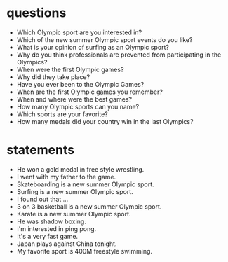 # questions
- Which Olympic sport are you interested in?
- Which of the new summer Olympic sport events do you like?
- What is your opinion of surfing as an Olympic sport?
- Why do you think professionals are prevented from participating in the Olympics?
-   When were the first Olympic games?
-   Why did they take place?
-   Have you ever been to the Olympic Games?
-   When are the first Olympic games you remember? 
-   When and where were the best games?
-   How many Olympic sports can you name?
-   Which sports are your favorite?
-   How many medals did your country win in the last Olympics?

# statements
- He won a gold medal in free style wrestling.
- I went with my father to the game.
- Skateboarding is a new summer Olympic sport.
- Surfing is a new summer Olympic sport.
- I found out that ...
- 3 on 3 basketball is a new summer Olympic sport.
- Karate is a new summer Olympic sport.
- He was shadow boxing.
- I'm interested in ping pong.
- It's a very fast game.
- Japan plays against China tonight.
- My favorite sport is 400M freestyle swimming.